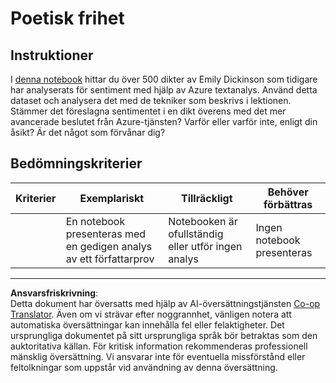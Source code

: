 <!--
CO_OP_TRANSLATOR_METADATA:
{
  "original_hash": "9d2a734deb904caff310d1a999c6bd7a",
  "translation_date": "2025-09-05T22:25:49+00:00",
  "source_file": "6-NLP/3-Translation-Sentiment/assignment.md",
  "language_code": "sv"
}
-->
# Poetisk frihet

## Instruktioner

I [denna notebook](https://www.kaggle.com/jenlooper/emily-dickinson-word-frequency) hittar du över 500 dikter av Emily Dickinson som tidigare har analyserats för sentiment med hjälp av Azure textanalys. Använd detta dataset och analysera det med de tekniker som beskrivs i lektionen. Stämmer det föreslagna sentimentet i en dikt överens med det mer avancerade beslutet från Azure-tjänsten? Varför eller varför inte, enligt din åsikt? Är det något som förvånar dig?

## Bedömningskriterier

| Kriterier | Exemplariskt                                                              | Tillräckligt                                             | Behöver förbättras       |
| --------- | ------------------------------------------------------------------------- | ------------------------------------------------------- | ------------------------ |
|           | En notebook presenteras med en gedigen analys av ett författarprov        | Notebooken är ofullständig eller utför ingen analys     | Ingen notebook presenteras |

---

**Ansvarsfriskrivning**:  
Detta dokument har översatts med hjälp av AI-översättningstjänsten [Co-op Translator](https://github.com/Azure/co-op-translator). Även om vi strävar efter noggrannhet, vänligen notera att automatiska översättningar kan innehålla fel eller felaktigheter. Det ursprungliga dokumentet på sitt ursprungliga språk bör betraktas som den auktoritativa källan. För kritisk information rekommenderas professionell mänsklig översättning. Vi ansvarar inte för eventuella missförstånd eller feltolkningar som uppstår vid användning av denna översättning.